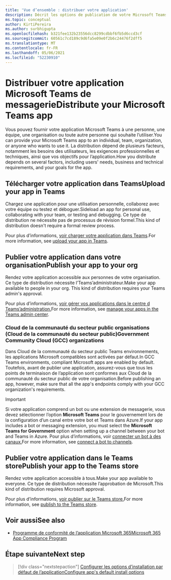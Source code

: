 ```yaml
---
title: 'Vue d’ensemble : distribuer votre application'
description: Décrit les options de publication de votre Microsoft Teams application.
ms.topic: conceptual
author: KirtiPereira
ms.author: surbhigupta
ms.openlocfilehash: b321fee132b23556dcc8299cdbbf6fb5d6ccd3cf
ms.sourcegitcommit: 60561c7cd189c9d6fa5e09e0f2b6c24476f2dff5
ms.translationtype: MT
ms.contentlocale: fr-FR
ms.lasthandoff: 05/06/2021
ms.locfileid: "52230910"
---
```

# <a name="distribute-your-microsoft-teams-app"></a><span data-ttu-id="1871d-103">Distribuer votre application Microsoft Teams de messagerie</span><span class="sxs-lookup"><span data-stu-id="1871d-103">Distribute your Microsoft Teams app</span></span>

<span data-ttu-id="1871d-104">Vous pouvez fournir votre application Microsoft Teams à une personne, une équipe, une organisation ou toute autre personne qui souhaite l’utiliser.</span><span class="sxs-lookup"><span data-stu-id="1871d-104">You can provide your Microsoft Teams app to an individual, team, organization, or anyone who wants to use it.</span></span> <span data-ttu-id="1871d-105">La distribution dépend de plusieurs facteurs, notamment les besoins des utilisateurs, les exigences professionnelles et techniques, ainsi que vos objectifs pour l’application.</span><span class="sxs-lookup"><span data-stu-id="1871d-105">How you distribute depends on several factors, including users' needs, business and technical requirements, and your goals for the app.</span></span>

## <a name="upload-your-app-in-teams"></a><span data-ttu-id="1871d-106">Télécharger votre application dans Teams</span><span class="sxs-lookup"><span data-stu-id="1871d-106">Upload your app in Teams</span></span>

<span data-ttu-id="1871d-107">Chargez une application pour une utilisation personnelle, collaborez avec votre équipe ou testez et déboguer.</span><span class="sxs-lookup"><span data-stu-id="1871d-107">Sideload an app for personal use, collaborating with your team, or testing and debugging.</span></span> <span data-ttu-id="1871d-108">Ce type de distribution ne nécessite pas de processus de révision formel.</span><span class="sxs-lookup"><span data-stu-id="1871d-108">This kind of distribution doesn't require a formal review process.</span></span>

<span data-ttu-id="1871d-109">Pour plus d’informations, [voir charger votre application dans Teams](apps-upload.md).</span><span class="sxs-lookup"><span data-stu-id="1871d-109">For more information, see [upload your app in Teams](apps-upload.md).</span></span>

## <a name="publish-your-app-to-your-org"></a><span data-ttu-id="1871d-110">Publier votre application dans votre organisation</span><span class="sxs-lookup"><span data-stu-id="1871d-110">Publish your app to your org</span></span>

<span data-ttu-id="1871d-111">Rendez votre application accessible aux personnes de votre organisation. Ce type de distribution nécessite l’Teams’administrateur.</span><span class="sxs-lookup"><span data-stu-id="1871d-111">Make your app available to people in your org. This kind of distribution requires your Teams admin's approval.</span></span>

<span data-ttu-id="1871d-112">Pour plus d’informations, [voir gérer vos applications dans le centre d Teams’administration.](https://docs.microsoft.com/MicrosoftTeams/manage-apps?toc=%2Fmicrosoftteams%2Fplatform%2Ftoc.json&bc=%2FMicrosoftTeams%2Fbreadcrumb%2Ftoc.json)</span><span class="sxs-lookup"><span data-stu-id="1871d-112">For more information, see [manage your apps in the Teams admin center](https://docs.microsoft.com/MicrosoftTeams/manage-apps?toc=%2Fmicrosoftteams%2Fplatform%2Ftoc.json&bc=%2FMicrosoftTeams%2Fbreadcrumb%2Ftoc.json).</span></span>

### <a name="government-community-cloud-gcc-organizations"></a><span data-ttu-id="1871d-113">Cloud de la communauté du secteur public organisations (Cloud de la communauté du secteur public)</span><span class="sxs-lookup"><span data-stu-id="1871d-113">Government Community Cloud (GCC) organizations</span></span>

<span data-ttu-id="1871d-114">Dans Cloud de la communauté du secteur public Teams environnements, les applications Microsoft compatibles sont activées par défaut.</span><span class="sxs-lookup"><span data-stu-id="1871d-114">In GCC Teams environments, compliant Microsoft apps are enabled by default.</span></span> <span data-ttu-id="1871d-115">Toutefois, avant de publier une application, assurez-vous que tous les points de terminaison de l’application sont conformes aux Cloud de la communauté du secteur public de votre organisation.</span><span class="sxs-lookup"><span data-stu-id="1871d-115">Before publishing an app, however, make sure that all the app's endpoints comply with your GCC organization's requirements.</span></span>

> [!IMPORTANT]
><span data-ttu-id="1871d-116">Si votre application comprend un bot ou une extension de messagerie, vous devez sélectionner l’option **Microsoft Teams** pour le gouvernement lors de la configuration d’un canal entre votre bot et Teams dans Azure.</span><span class="sxs-lookup"><span data-stu-id="1871d-116">If your app includes a bot or messaging extension, you must select the **Microsoft Teams for Government** option when setting up a channel between your bot and Teams in Azure.</span></span> <span data-ttu-id="1871d-117">Pour plus d’informations, voir [connecter un bot à des canaux.](/azure/bot-service/bot-service-manage-channels?view=azure-bot-service-4.0&preserve-view=true)</span><span class="sxs-lookup"><span data-stu-id="1871d-117">For more information, see [connect a bot to channels](/azure/bot-service/bot-service-manage-channels?view=azure-bot-service-4.0&preserve-view=true).</span></span>

## <a name="publish-your-app-to-the-teams-store"></a><span data-ttu-id="1871d-118">Publier votre application dans le Teams store</span><span class="sxs-lookup"><span data-stu-id="1871d-118">Publish your app to the Teams store</span></span>

<span data-ttu-id="1871d-119">Rendez votre application accessible à tous.</span><span class="sxs-lookup"><span data-stu-id="1871d-119">Make your app available to everyone.</span></span> <span data-ttu-id="1871d-120">Ce type de distribution nécessite l’approbation de Microsoft.</span><span class="sxs-lookup"><span data-stu-id="1871d-120">This kind of distribution requires Microsoft approval.</span></span>

<span data-ttu-id="1871d-121">Pour plus d’informations, [voir publier sur le Teams store.](~/concepts/deploy-and-publish/appsource/publish.md)</span><span class="sxs-lookup"><span data-stu-id="1871d-121">For more information, see [publish to the Teams store](~/concepts/deploy-and-publish/appsource/publish.md).</span></span>

## <a name="see-also"></a><span data-ttu-id="1871d-122">Voir aussi</span><span class="sxs-lookup"><span data-stu-id="1871d-122">See also</span></span>

* [<span data-ttu-id="1871d-123">Programme de conformité de l’application Microsoft 365</span><span class="sxs-lookup"><span data-stu-id="1871d-123">Microsoft 365 App Compliance Program</span></span>](/microsoft-365-app-certification/overview)

## <a name="next-step"></a><span data-ttu-id="1871d-124">Étape suivante</span><span class="sxs-lookup"><span data-stu-id="1871d-124">Next step</span></span>

> [!div class="nextstepaction"]
> [<span data-ttu-id="1871d-125">Configurer les options d’installation par défaut de l’application</span><span class="sxs-lookup"><span data-stu-id="1871d-125">Configure app's default install options</span></span>](~/concepts/deploy-and-publish/add-default-install-scope.md)
